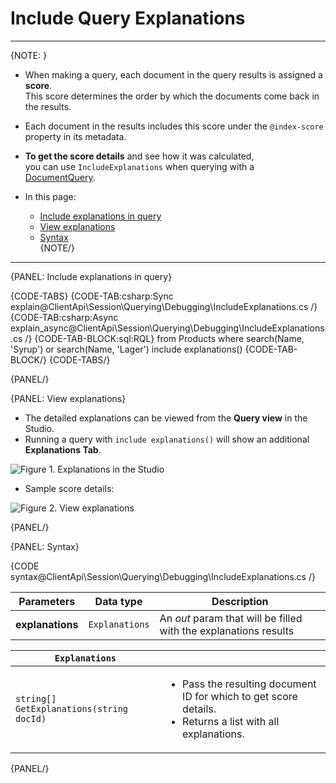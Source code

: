 # Include Query Explanations

---

{NOTE: }

* When making a query, each document in the query results is assigned a __score__.  
  This score determines the order by which the documents come back in the results.

* Each document in the results includes this score under the `@index-score` property in its metadata.

* __To get the score details__ and see how it was calculated,  
  you can use `IncludeExplanations` when querying with a [DocumentQuery](../../../../client-api/session/querying/document-query/what-is-document-query). 

* In this page:
    * [Include explanations in query](../../../../client-api/session/querying/debugging/include-explanations#include-explanations-in-query)  
    * [View explanations](../../../../client-api/session/querying/debugging/include-explanations#view-explanations)  
    * [Syntax](../../../../client-api/session/querying/debugging/include-explanations#syntax)  
{NOTE/}

---

{PANEL: Include explanations in query}

{CODE-TABS}
{CODE-TAB:csharp:Sync explain@ClientApi\Session\Querying\Debugging\IncludeExplanations.cs /}
{CODE-TAB:csharp:Async explain_async@ClientApi\Session\Querying\Debugging\IncludeExplanations.cs /}
{CODE-TAB-BLOCK:sql:RQL}
from Products
where search(Name, 'Syrup') or search(Name, 'Lager')
include explanations()
{CODE-TAB-BLOCK/}
{CODE-TABS/}

{PANEL/}

{PANEL: View explanations}

* The detailed explanations can be viewed from the __Query view__ in the Studio.  
* Running a query with `include explanations()` will show an additional __Explanations Tab__.

![Figure 1. Explanations in the Studio](images/include-explanations-1.png "Include explanations")

* Sample score details:

![Figure 2. View explanations](images/include-explanations-2.png "View explanation")

{PANEL/}

{PANEL: Syntax}

{CODE syntax@ClientApi\Session\Querying\Debugging\IncludeExplanations.cs /}

| Parameters | Data type | Description |
| - | - | - |
| __explanations__ | `Explanations` | An _out_ param that will be filled with the explanations results |

| `Explanations` | |
| - | - |
| `string[] GetExplanations(string docId)` | <ul><li>Pass the resulting document ID for which to get score details.</li><li>Returns a list with all explanations.</li></ul> |

{PANEL/}
